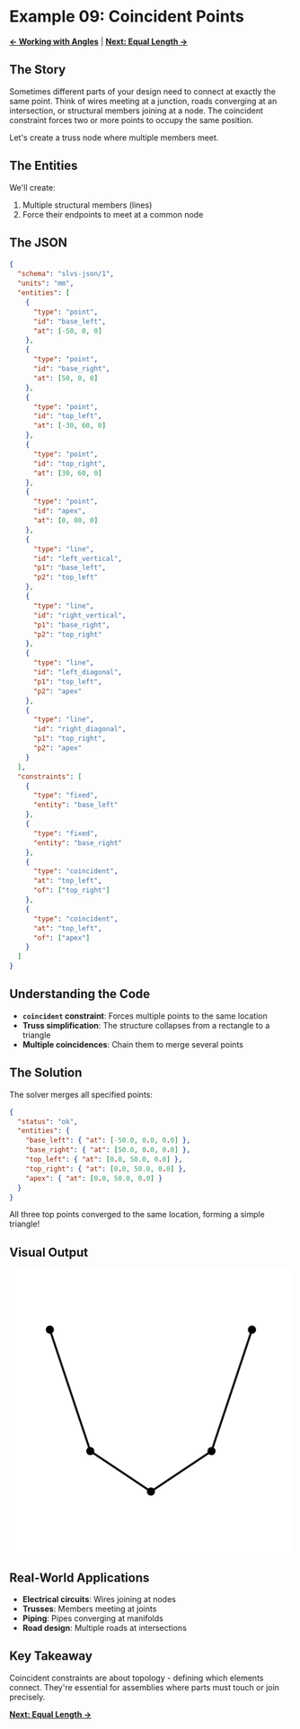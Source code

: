 # Example 09: Coincident Points

**[← Working with Angles](https://github.com/snoble/slvsx-cli/blob/main/examples/08_angles.md)** | **[Next: Equal Length →](https://github.com/snoble/slvsx-cli/blob/main/examples/10_equal_length.md)**

## The Story

Sometimes different parts of your design need to connect at exactly the same point. Think of wires meeting at a junction, roads converging at an intersection, or structural members joining at a node. The coincident constraint forces two or more points to occupy the same position.

Let's create a truss node where multiple members meet.

## The Entities

We'll create:
1. Multiple structural members (lines)
2. Force their endpoints to meet at a common node

## The JSON

```json
{
  "schema": "slvs-json/1",
  "units": "mm",
  "entities": [
    {
      "type": "point",
      "id": "base_left",
      "at": [-50, 0, 0]
    },
    {
      "type": "point",
      "id": "base_right",
      "at": [50, 0, 0]
    },
    {
      "type": "point",
      "id": "top_left",
      "at": [-30, 60, 0]
    },
    {
      "type": "point",
      "id": "top_right",
      "at": [30, 60, 0]
    },
    {
      "type": "point",
      "id": "apex",
      "at": [0, 80, 0]
    },
    {
      "type": "line",
      "id": "left_vertical",
      "p1": "base_left",
      "p2": "top_left"
    },
    {
      "type": "line",
      "id": "right_vertical",
      "p1": "base_right",
      "p2": "top_right"
    },
    {
      "type": "line",
      "id": "left_diagonal",
      "p1": "top_left",
      "p2": "apex"
    },
    {
      "type": "line",
      "id": "right_diagonal",
      "p1": "top_right",
      "p2": "apex"
    }
  ],
  "constraints": [
    {
      "type": "fixed",
      "entity": "base_left"
    },
    {
      "type": "fixed",
      "entity": "base_right"
    },
    {
      "type": "coincident",
      "at": "top_left",
      "of": ["top_right"]
    },
    {
      "type": "coincident",
      "at": "top_left",
      "of": ["apex"]
    }
  ]
}
```

## Understanding the Code

- **`coincident` constraint**: Forces multiple points to the same location
- **Truss simplification**: The structure collapses from a rectangle to a triangle
- **Multiple coincidences**: Chain them to merge several points

## The Solution

The solver merges all specified points:

```json
{
  "status": "ok",
  "entities": {
    "base_left": { "at": [-50.0, 0.0, 0.0] },
    "base_right": { "at": [50.0, 0.0, 0.0] },
    "top_left": { "at": [0.0, 50.0, 0.0] },
    "top_right": { "at": [0.0, 50.0, 0.0] },
    "apex": { "at": [0.0, 50.0, 0.0] }
  }
}
```

All three top points converged to the same location, forming a simple triangle!

## Visual Output

![Coincident Points](https://raw.githubusercontent.com/snoble/slvsx-cli/main/examples/09_coincident.svg)

## Real-World Applications

- **Electrical circuits**: Wires joining at nodes
- **Trusses**: Members meeting at joints
- **Piping**: Pipes converging at manifolds
- **Road design**: Multiple roads at intersections

## Key Takeaway

Coincident constraints are about topology - defining which elements connect. They're essential for assemblies where parts must touch or join precisely.

**[Next: Equal Length →](https://github.com/snoble/slvsx-cli/blob/main/examples/10_equal_length.md)**